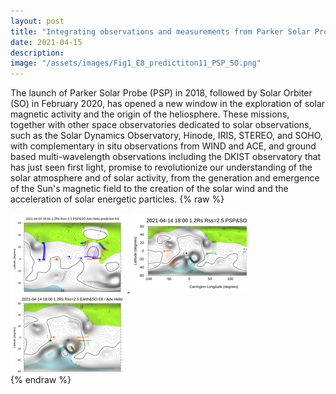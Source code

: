 ```yaml
---
layout: post
title: "Integrating observations and measurements from Parker Solar Probe, Solar Orbiter, and other space- and ground-based observatories"
date: 2021-04-15
description: 
image: "/assets/images/Fig1_E8_predictiton11_PSP_SO.png"
---
```

The launch of Parker Solar Probe (PSP) in 2018, followed by Solar Orbiter (SO) in February 2020, has opened a new window in the exploration of solar magnetic activity and the origin of the heliosphere. These missions, together with other space observatories dedicated to solar observations, such as the Solar Dynamics Observatory, Hinode, IRIS, STEREO, and SOHO, with complementary in situ observations from WIND and ACE, and ground based multi-wavelength observations including the DKIST observatory that has just seen first light, promise to revolutionize our understanding of the solar atmosphere and of solar activity, from the generation and emergence of the Sun's magnetic field to the creation of the solar wind and the acceleration of solar energetic particles.
{% raw  %}
<div id="lightgallery">
    <a href="/assets/images/Fig1_E8_predictiton11_PSP_SO.png">
        <img src="/assets/images/thumb0.png">
    </a>
    <a href="/assets/images/Fig2_20210414_PFSS_B2_PSP_SO_E8.png">
        <img src="/assets/images/thumb1.png">
    </a>
    <a href="/assets/images/Fig3_20210414_PFSS_B2_Earth_SO_superposition.png">
        <img src="/assets/images/thumb2.png">
    </a>
</div>
<textarea id="bibtex_input" style="display:none;">
@article{velli2020understanding,
  title={Understanding the origins of the heliosphere: integrating observations and measurements from Parker Solar Probe, Solar Orbiter, and other space-and ground-based observatories},
  author={Velli, M and Harra, Louise K and Vourlidas, Angelos and Schwadron, N and Panasenco, O and Liewer, PC and M{\"u}ller, D and Zouganelis, I and St Cyr, OC and Gilbert, H and others},
  journal={Astronomy \& Astrophysics},
  volume={642},
  pages={A4},
  year={2020},
  publisher={EDP Sciences}
}
</textarea>
<div id="bibtex_display"></div>
<script type="text/javascript" src="https://cdn.jsdelivr.net/gh/pcooksey/bibtex-js/src/bibtex_js.js"></script>
<script type="text/javascript" src="https://cdn.jsdelivr.net/npm/lightgallery.js@1.4.0/lib/js/lg-utils.js"></script>
<script type="text/javascript" src="https://cdn.jsdelivr.net/npm/lightgallery.js@1.4.0/lib/js/lightgallery.js"></script>
<script type="text/javascript" src="https://cdn.jsdelivr.net/npm/jquery@3.6.0/dist/jquery.min.js"></script>
<script type="text/javascript" src="https://cdn.jsdelivr.net/npm/lg-thumbnail@1.2.1/dist/lg-thumbnail.js"></script>
<script>
    lightGallery(document.getElementById('lightgallery'));
</script>
{% endraw  %}

